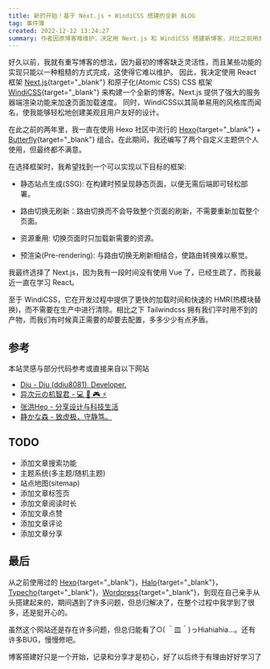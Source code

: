 ```yaml
---
title: 新的开始！基于 Next.js + WindiCSS 搭建的全新 BLOG
tag: 事件簿
created: 2022-12-12 13:24:27
summary: 作者因原博客难维护，决定用 Next.js 和 WindiCSS 搭建新博客，对比之前用的 Hexo+Butterfly 组合，阐述选择框架的考量因素，还列出待办事项，回顾搭建经历感慨颇多，强调博客搭建只是开始，记录分享才是初心。
---
```


好久以前，我就有重写博客的想法，因为最初的博客缺乏灵活性，而且某些功能的实现只能以一种粗糙的方式完成，这使得它难以维护。
因此，我决定使用 React 框架 [Next.js](https://nextjs.org){target="_blank"} 和原子化(Atomic CSS) CSS 框架 [WindiCSS](https://windicss.org){target="_blank"} 来构建一个全新的博客。Next.js 提供了强大的服务器端渲染功能来加速页面加载速度。
同时，WindiCSS以其简单易用的风格库而闻名，使我能够轻松地创建美观且用户友好的设计。

在此之前的两年里，我一直在使用 Hexo 社区中流行的 [Hexo](https://hexo.io){target="_blank"} + [Butterfly](https://butterfly.js.org){target="_blank"} 组合。在此期间，我还编写了两个自定义主题供个人使用，但最终都不满意。

在选择框架时，我希望找到一个可以实现以下目标的框架:

- 静态站点生成(SSG): 在构建时预呈现静态页面，以便无需后端即可轻松部署。

- 路由切换无刷新：路由切换而不会导致整个页面的刷新，不需要重新加载整个页面。

- 资源重用: 切换页面时只加载新需要的资源。

- 预渲染(Pre-rendering): 与路由切换无刷新相结合，使路由转换难以察觉。

我最终选择了 Next.js，因为我有一段时间没有使用 Vue 了，已经生疏了，而我最近一直在学习 React。

至于 WindiCSS，它在开发过程中提供了更快的加载时间和快速的 HMR(热模块替换)，而不需要在生产中进行清除。相比之下 Tailwindcss 拥有我们平时用不到的产物，而我们有时候真正需要的却要去配置，多多少少有点矛盾。

## 参考

本站灵感与部分代码参考或直接来自以下网站

- [Diu - Diu (ddiu8081), Developer.](https://ddiu.io/)
- [异次元の机智君 - 💻 🎨 🎮 ⚡️](https://www.anzifan.com/)
- [张洪Heo - 分享设计与科技生活](https://blog.zhheo.com/)
- [静かな森 - 致虚极，守静笃。](https://innei.in/)

## TODO

- 添加文章搜索功能
- 主题系统(多主题/随机主题)
- 站点地图(sitemap)
- 添加文章标签页
- 添加文章阅读时长
- 添加文章点赞
- 添加文章评论
- 添加文章分享

## 最后

从之前使用过的 [Hexo](https://hexo.io){target="_blank"}，[Halo](https://halo.run){target="_blank"}，[Typecho](https://typecho.org){target="_blank"}，[Wordpress](https://cn.wordpress.org/){target="_blank"}，到现在自己亲手从头搭建起来的，期间遇到了许多问题，但总归解决了，在整个过程中我学到了很多，还是挺开心的。

虽然这个网站还是存在许多问题，但总归能看了○( ＾皿＾)っHiahiahia…。还有许多BUG，慢慢修吧。

博客搭建好只是一个开始，记录和分享才是初心，好了以后终于有理由好好学习了
